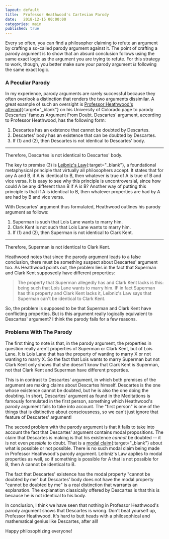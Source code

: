 ```yaml
---
layout: default
title:  Professor Heathwood's Cartesian Parody
date:   2018-12-15 00:00:00
categories: main
published: true
---
```


Every so often, you can find a philosopher claiming to refute an argument by crafting a so-called parody argument against it. The point of crafting a parody argument is to show that an absurd conclusion follows using the same exact logic as the argument you are trying to refute. For this strategy to work, though, you better make sure your parody argument *is* following the same exact logic.

### A Peculiar Parody
In my experience, parody arguments are rarely successful because they often overlook a distinction that renders the two arguments dissimilar. A great example of such an oversight is [Professor Heathwood's attempt](https://spot.colorado.edu/~heathwoo/Phil100/AgainstMM.html){:target="_blank"} on his University of Colorado page to parody Descartes' famous Argument From Doubt. Descartes' argument, according to Professor Heathwood, has the following form:

1. Descartes has an existence that cannot be doubted by Descartes.
2. Descartes' body has an existence that can be doubted by Descartes.
3. If (1) and (2), then Descartes is not identical to Descartes' body.

---

Therefore, Descartes is not identical to Descartes' body.

The key to premise (3) is [Leibniz's Law](https://plato.stanford.edu/entries/identity-indiscernible/){:target="_blank"}, a foundational metaphysical principle that virtually all philosophers accept. It states that for any A and B, if A is identical to B, then whatever is true of A is true of B and vice versa. It is easy to see why this principle is uncontroversial, since how could A be any different than B if A *is* B? Another way of putting this principle is that if A is identical to B, then whatever properties are had by A are had by B and vice versa.

With Descartes' argument thus formulated, Heathwood outlines his parody argument as follows:

1. Superman is such that Lois Lane wants to marry him.
2. Clark Kent is not such that Lois Lane wants to marry him.
3. If (1) and (2), then Superman is not identical to Clark Kent.

---

Therefore, Superman is not identical to Clark Kent.

Heathwood notes that since the parody argument leads to a false conclusion, there must be something suspect about Descartes' argument too. As Heathwood points out, the problem lies in the fact that Superman and Clark Kent supposedly have different properties:

> The property that Superman allegedly has and Clark Kent lacks is this: being such that Lois Lane wants to marry him.  IF in fact Superman has this property and Clark Kent lacks it, Leibniz's Law says that Superman can't be identical to Clark Kent.

So, the problem is supposed to be that Superman and Clark Kent have conflicting properties. But is this argument really logically equivalent to Descartes' argument? I think the parody fails for a few reasons.

### Problems With The Parody
The first thing to note is that, in the parody argument, the properties in question really aren't properties of Superman or Clark Kent, but of Lois Lane. It is Lois Lane that has the property of wanting to marry X or not wanting to marry X. So the fact that Lois wants to marry Superman but not Clark Kent only shows that she doesn't know that Clark Kent is Superman, not that Clark Kent and Superman have different properties.

This is in contrast to Descartes' argument, in which both premises of the argument are making claims about Descartes himself. Descartes is the one whose existence cannot be doubted, but he is also the one doing the doubting. In short, Descartes' argument as found in the Meditations is famously formulated in the first person, something which Heathwood's parody argument fails to take into account. The "first person" is one of the things that is distinctive about consciousness, so we can't just ignore that feature of Descartes' argument!

The second problem with the parody argument is that it fails to take into account the fact that Descartes' argument contains modal propositions. The claim that Descartes is making is that his existence *cannot* be doubted -- it is not even *possible* to doubt. That is a [modal claim](https://plato.stanford.edu/entries/modality-epistemology/){:target="_blank"} about what is possible or not possible. There is no such modal claim being made in Professor Heathwood's parody argument. Leibniz's Law applies to modal properties as well, so if something is possible for A that is not possible for B, then A cannot be identical to B.

The fact that Descartes' existence has the modal property "cannot be doubted by me" but Descartes' body does not have the modal property "cannot be doubted by me" is a real distinction that warrants an explanation. The explanation classically offered by Descartes is that this is because he is not identical to his body.

In conclusion, I think we have seen that nothing in Professor Heathwood's parody argument shows that Descartes is wrong. Don't beat yourself up, Professor Heathwood. It's hard to butt heads with a philosophical and mathematical genius like Descartes, after all!

Happy philosophizing everyone!
